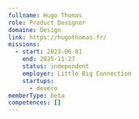 ```yaml
---
fullname: Hugo Thomas
role: Product Designer
domaine: Design
link: https://hugothomas.fr/
missions:
  - start: 2023-06-01
    end: 2025-11-27
    status: independent
    employer: Little Big Connection
    startups:
      - deveco
memberType: beta
competences: []
---
```

